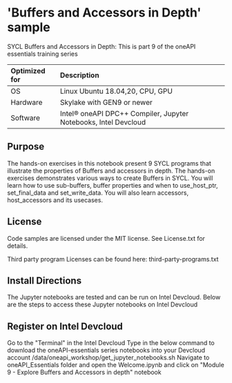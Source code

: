 # 'Buffers and Accessors in Depth' sample
SYCL Buffers and Accessors in Depth: This is part 9 of the oneAPI essentials training series

  
| Optimized for                       | Description
|:---                               |:---
| OS                                | Linux Ubuntu 18.04,20, CPU, GPU 
| Hardware                          | Skylake with GEN9 or newer
| Software                          | Intel® oneAPI DPC++ Compiler, Jupyter Notebooks, Intel Devcloud

## Purpose
The hands-on exercises in this notebook present 9  SYCL programs that illustrate the properties of Buffers and accessors in depth. The hands-on exercises demonstrates various ways to create Buffers in SYCL. You will learn how to use sub-buffers, buffer properties and when to use_host_ptr, set_final_data and set_write_data. You will also learn accessors, host_accessors and its usecases.

## License
Code samples are licensed under the MIT license. See License.txt for details.

Third party program Licenses can be found here: third-party-programs.txt

## Install Directions
The Jupyter notebooks are tested and can be run on Intel Devcloud. Below are the steps to access these Jupyter notebooks on Intel Devcloud

## Register on Intel Devcloud
Go to the "Terminal" in the Intel Devcloud
Type in the below command to download the oneAPI-essentials series notebooks into your Devcloud account /data/oneapi_workshop/get_jupyter_notebooks.sh
Navigate to oneAPI_Essentials folder and open the Welcome.ipynb and click on "Module 9 - Explore Buffers and Accessors in depth" notebook


  
